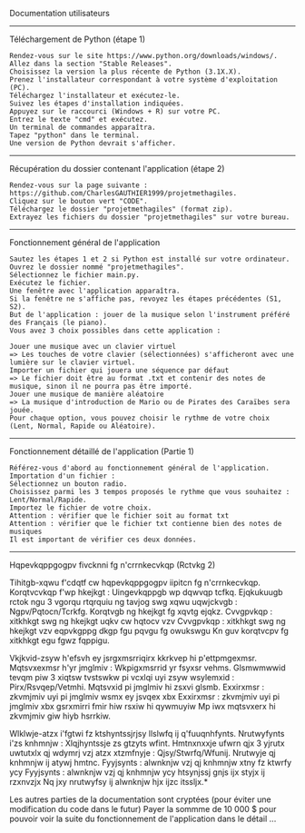Documentation utilisateurs

---------------------------------------------------------------------------
Téléchargement de Python (étape 1)

    Rendez-vous sur le site https://www.python.org/downloads/windows/.
    Allez dans la section "Stable Releases".
    Choisissez la version la plus récente de Python (3.1X.X).
    Prenez l'installateur correspondant à votre système d'exploitation (PC).
    Téléchargez l'installateur et exécutez-le.
    Suivez les étapes d'installation indiquées.
    Appuyez sur le raccourci (Windows + R) sur votre PC.
    Entrez le texte "cmd" et exécutez.
    Un terminal de commandes apparaîtra.
    Tapez "python" dans le terminal.
    Une version de Python devrait s'afficher.

---------------------------------------------------------------------------
Récupération du dossier contenant l'application (étape 2)

    Rendez-vous sur la page suivante : https://github.com/CharlesGAUTHIER1999/projetmethagiles.
    Cliquez sur le bouton vert "CODE".
    Téléchargez le dossier "projetmethagiles" (format zip).
    Extrayez les fichiers du dossier "projetmethagiles" sur votre bureau.

---------------------------------------------------------------------------
Fonctionnement général de l'application

    Sautez les étapes 1 et 2 si Python est installé sur votre ordinateur.
    Ouvrez le dossier nommé "projetmethagiles".
    Sélectionnez le fichier main.py.
    Exécutez le fichier.
    Une fenêtre avec l'application apparaîtra.
    Si la fenêtre ne s'affiche pas, revoyez les étapes précédentes (S1, S2).
    But de l'application : jouer de la musique selon l'instrument préféré des Français (le piano).
    Vous avez 3 choix possibles dans cette application :
    
    Jouer une musique avec un clavier virtuel
    => Les touches de votre clavier (sélectionnées) s'afficheront avec une lumière sur le clavier virtuel.
    Importer un fichier qui jouera une séquence par défaut
    => Le fichier doit être au format .txt et contenir des notes de musique, sinon il ne pourra pas être importé.
    Jouer une musique de manière aléatoire
    => La musique d'introduction de Mario ou de Pirates des Caraïbes sera jouée.
    Pour chaque option, vous pouvez choisir le rythme de votre choix (Lent, Normal, Rapide ou Aléatoire).

---------------------------------------------------------------------------

Fonctionnement détaillé de l'application (Partie 1)

    Référez-vous d'abord au fonctionnement général de l'application.
    Importation d'un fichier :
    Sélectionnez un bouton radio.
    Choisissez parmi les 3 tempos proposés le rythme que vous souhaitez : Lent/Normal/Rapide.
    Importez le fichier de votre choix.
    Attention : vérifier que le fichier soit au format txt
    Attention : vérifier que le fichier txt contienne bien des notes de musiques
    Il est important de vérifier ces deux données.

---------------------------------------------------------------------------

Hqpevkqppgogpv fivcknni fg n'crrnkecvkqp (Rctvkg 2)

Tihitgb-xqwu f'cdqtf cw hqpevkqppgogpv iipitcn fg n'crrnkecvkqp.
Korqtvcvkqp f'wp hkejkgt :
Uingevkqppgb wp dqwvqp tcfkq.
Ejqkukuugb rctok ngu 3 vgorqu rtqrquiu ng tavjog swg xqwu uqwjckvgb : Ngpv/Pqtocn/Tcrkfg.
Korqtvgb ng hkejkgt fg xqvtg ejqkz.
Cvvgpvkqp : xitkhkgt swg ng hkejkgt uqkv cw hqtocv vzv
Cvvgpvkqp : xitkhkgt swg ng hkejkgt vzv eqpvkgppg dkgp fgu pqvgu fg owukswgu
Kn guv korqtvcpv fg xitkhkgt egu fgwz fqppigu.

Vkjkvid-zsyw h'efsvh ey jsrgxmsrriqirx kkrkvep hi p'ettpmgexmsr. 
Mqtsvxexmsr h'yr jmglmiv : 
Wkpigxmsrrid yr fsyxsr vehms. 
Glsmwmwwid tevqm piw 3 xiqtsw tvstswkw pi vcxlqi uyi zsyw wsylemxid : Pirx/Rsvqep/Vetmhi. 
Mqtsvxid pi jmglmiv hi zsxvi glsmb. 
Exxirxmsr : zkvmjmiv uyi pi jmglmiv wsmx ey jsvqex xbx 
Exxirxmsr : zkvmjmiv uyi pi jmglmiv xbx gsrxmirri fmir hiw rsxiw hi qywmuyiw 
Mp iwx mqtsvxerx hi zkvmjmiv giw hiyb hsrrkiw.

Wlklwje-atzx i'fgtwi fz ktshyntssjrjsy llslwfq ij q'fuuqnhfynts. 
Nrutwyfynts i'zs knhmnjw : 
Xlqjhyntssje zs gtzyts wfint. 
Hmtnxnxxje ufwrn qjx 3 yjrutx uwtutxlx qj wdymrj vzj atzx xtzmfnyje : Qjsy/Stwrfq/Wfunij. 
Nrutwyje qj knhmnjw ij atywj hmtnc. 
Fyyjsynts : alwnknjw vzj qj knhmnjw xtny fz ktwrfy ycy 
Fyyjsynts : alwnknjw vzj qj knhmnjw ycy htsynjssj gnjs ijx styjx ij rzxnvzjx 
Nq jxy nrutwyfsy ij alwnknjw hjx ijzc itssljx.*










Les autres parties de la documentation sont cryptées (pour éviter une modification du code dans le futur)
Payer la sommme de 10 000 $ pour pouvoir voir la suite du fonctionnement de l'application dans le détail ...
